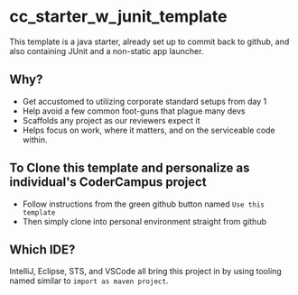 # cc_starter_w_junit_template

This template is a java starter, already set up to commit back to github, and also containing JUnit and a non-static app launcher.

## Why?

- Get accustomed to utilizing corporate standard setups from day 1
- Help avoid a few common foot-guns that plague many devs
- Scaffolds any project as our reviewers expect it
- Helps focus on work, where it matters, and on the serviceable code within.

## To Clone this template and personalize as individual's CoderCampus project

- Follow instructions from the green github button named `Use this template`
- Then simply clone into personal environment straight from github

## Which IDE?

IntelliJ, Eclipse, STS, and VSCode all bring this project in by using tooling named similar to `import as maven project`.

